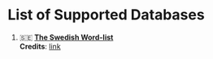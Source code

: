 # List of Supported Databases

1. 🇸🇪 [__The Swedish Word-list__][SE]<br>
__Credits__: [link][SE-credits]

<!-- Links and refs -->
[SE]: ./database/swe_wordlist
[SE-credits]: https://github.com/martinlindhe/wordlist_swedish
